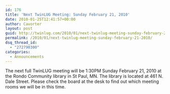 ```yaml
---
id: 176
title: 'Next TwinLUG Meeting: Sunday February 21, 2010'
date: 2010-01-25T12:41:57+00:00
author: Cavorter
layout: post
guid: http://twinlug.com/2010/01/next-twinlug-meeting-sunday-february-21-2010/
permalink: /2010/01/next-twinlug-meeting-sunday-february-21-2010/
dsq_thread_id:
  - "272790300"
categories:
  - Announcements
---
```

The next full TwinLUG meeting will be 1:30PM Sunday February 21, 2010 at the Rondo Community library in St Paul, MN. The library is located at 461 N. Dale Street. Please check the board at the desk to find out which meeting rooms we will be in this time.